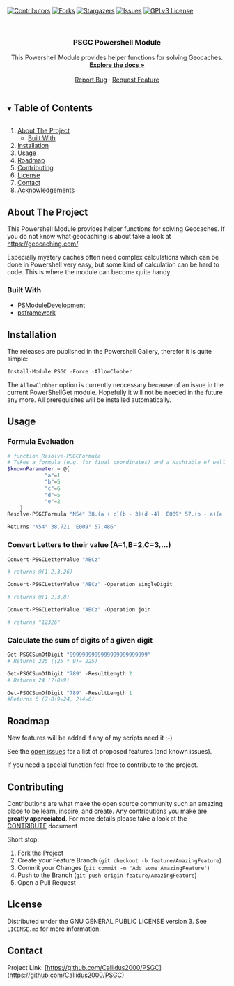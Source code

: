 ﻿<!--
*** Thanks for checking out the Best-README-Template. If you have a suggestion
*** that would make this better, please fork the repo and create a pull request
*** or simply open an issue with the tag "enhancement".
*** Thanks again! Now go create something AMAZING! :D
***
-->

<!-- PROJECT SHIELDS -->
<!--
*** I'm using markdown "reference style" links for readability.
*** Reference links are enclosed in brackets [ ] instead of parentheses ( ).
*** See the bottom of this document for the declaration of the reference variables
*** for contributors-url, forks-url, etc. This is an optional, concise syntax you may use.
*** https://www.markdownguide.org/basic-syntax/#reference-style-links
-->
[![Contributors][contributors-shield]][contributors-url]
[![Forks][forks-shield]][forks-url]
[![Stargazers][stars-shield]][stars-url]
[![Issues][issues-shield]][issues-url]
[![GPLv3 License][license-shield]][license-url]


<br />
<p align="center">
<!-- PROJECT LOGO
  <a href="https://github.com/Callidus2000/PSGC">
    <img src="images/logo.png" alt="Logo" width="80" height="80">
  </a>
-->

  <h3 align="center">PSGC Powershell Module</h3>

  <p align="center">
    This Powershell Module provides helper functions for solving Geocaches.
    <br />
    <a href="https://github.com/Callidus2000/PSGC"><strong>Explore the docs »</strong></a>
    <br />
    <br />
    <a href="https://github.com/Callidus2000/PSGC/issues">Report Bug</a>
    ·
    <a href="https://github.com/Callidus2000/PSGC/issues">Request Feature</a>
  </p>
</p>



<!-- TABLE OF CONTENTS -->
<details open="open">
  <summary><h2 style="display: inline-block">Table of Contents</h2></summary>
  <ol>
    <li>
      <a href="#about-the-project">About The Project</a>
      <ul>
        <li><a href="#built-with">Built With</a></li>
      </ul>
    </li>
        <li><a href="#installation">Installation</a></li>
    <li><a href="#usage">Usage</a></li>
    <li><a href="#roadmap">Roadmap</a></li>
    <li><a href="#contributing">Contributing</a></li>
    <li><a href="#license">License</a></li>
    <li><a href="#contact">Contact</a></li>
    <li><a href="#acknowledgements">Acknowledgements</a></li>
  </ol>
</details>



<!-- ABOUT THE PROJECT -->
## About The Project

This Powershell Module provides helper functions for solving Geocaches. If you do not know what geocaching is about take a look at https://geocaching.com/.

Especially mystery caches often need complex calculations which can be done in Powershell very easy, but some kind of calculation can be hard to code. This is where the module can become quite handy.

### Built With

* [PSModuleDevelopment](https://github.com/PowershellFrameworkCollective/PSModuleDevelopment)
* [psframework](https://github.com/PowershellFrameworkCollective/psframework)



<!-- GETTING STARTED -->
## Installation

The releases are published in the Powershell Gallery, therefor it is quite simple:
  ```powershell
  Install-Module PSGC -Force -AllowClobber
  ```
The `AllowClobber` option is currently neccessary because of an issue in the current PowerShellGet module. Hopefully it will not be needed in the future any more.
All prerequisites will be installed automatically.

<!-- USAGE EXAMPLES -->
## Usage
### Formula Evaluation
```Powershell
# function Resolve-PSGCFormula
# Takes a formula (e.g. for final coordinates) and a Hashtable of well known values and computes the formula.
$knownParameter = @{
            "a"=1
            "b"=5
            "c"=6
            "d"=5
            "e"=2
    }
Resolve-PSGCFormula "N54° 38.(a + c)(b - 3)(d -4)  E009° 57.(b - a)(e + c)(a + b)" $knownParameter

Returns "N54° 38.721  E009° 57.486"
```

### Convert Letters to their value (A=1,B=2,C=3,...)
```Powershell
Convert-PSGCLetterValue "ABCz"

# returns @(1,2,3,26)

Convert-PSGCLetterValue "ABCz" -Operation singleDigit

# returns @(1,2,3,8)

Convert-PSGCLetterValue "ABCz" -Operation join

# returns "12326"
```

### Calculate the sum of digits of a given digit
```Powershell
Get-PSGCSumOfDigit "9999999999999999999999999"
# Returns 225 ((25 * 9)= 225)

Get-PSGCSumOfDigit "789" -ResultLength 2
# Returns 24 (7+8+9)

Get-PSGCSumOfDigit "789" -ResultLength 1
#Returns 6 (7+8+9=24, 2+4=6)
```

<!-- ROADMAP -->
## Roadmap
New features will be added if any of my scripts need it ;-)

See the [open issues](https://github.com/Callidus2000/PSGC/issues) for a list of proposed features (and known issues).

If you need a special function feel free to contribute to the project.

<!-- CONTRIBUTING -->
## Contributing

Contributions are what make the open source community such an amazing place to be learn, inspire, and create. Any contributions you make are **greatly appreciated**. For more details please take a look at the [CONTRIBUTE](docs/CONTRIBUTING.md#Contributing-to-this-repository) document

Short stop:

1. Fork the Project
2. Create your Feature Branch (`git checkout -b feature/AmazingFeature`)
3. Commit your Changes (`git commit -m 'Add some AmazingFeature'`)
4. Push to the Branch (`git push origin feature/AmazingFeature`)
5. Open a Pull Request


<!-- LICENSE -->
## License

Distributed under the GNU GENERAL PUBLIC LICENSE version 3. See `LICENSE.md` for more information.



<!-- CONTACT -->
## Contact


Project Link: [https://github.com/Callidus2000/PSGC](https://github.com/Callidus2000/PSGC)



<!-- MARKDOWN LINKS & IMAGES -->
<!-- https://www.markdownguide.org/basic-syntax/#reference-style-links -->
[contributors-shield]: https://img.shields.io/github/contributors/Callidus2000/PSGC.svg?style=for-the-badge
[contributors-url]: https://github.com/Callidus2000/PSGC/graphs/contributors
[forks-shield]: https://img.shields.io/github/forks/Callidus2000/PSGC.svg?style=for-the-badge
[forks-url]: https://github.com/Callidus2000/PSGC/network/members
[stars-shield]: https://img.shields.io/github/stars/Callidus2000/PSGC.svg?style=for-the-badge
[stars-url]: https://github.com/Callidus2000/PSGC/stargazers
[issues-shield]: https://img.shields.io/github/issues/Callidus2000/PSGC.svg?style=for-the-badge
[issues-url]: https://github.com/Callidus2000/PSGC/issues
[license-shield]: https://img.shields.io/github/license/Callidus2000/PSGC.svg?style=for-the-badge
[license-url]: https://github.com/Callidus2000/PSGC/blob/master/LICENSE

